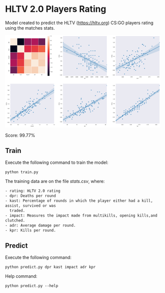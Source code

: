 # HLTV 2.0 Players Rating

Model created to predict the HLTV (https://hltv.org) CS:GO players rating using the matches stats.

![Plots](images/plots.png)

Score: 99.77%
    
## Train

Execute the following command to train the model:

    python train.py 

The training data are on the file *stats.csv*, where:

    - rating: HLTV 2.0 rating     
    - dpr: Deaths per round
    - kast: Percentage of rounds in which the player either had a kill, assist, survived or was
      traded.
    - impact: Measures the impact made from multikills, opening kills,and clutched.
    - adr: Average damage per round. 
    - kpr: Kills per round.

## Predict

Execute the following command:

    python predict.py dpr kast impact adr kpr

Help command:

    python predict.py --help
